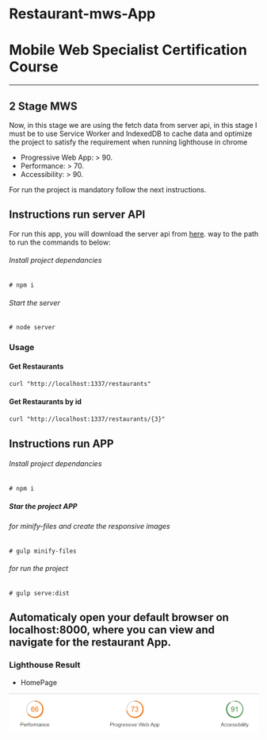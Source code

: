 # Restaurant-mws-App

# Mobile Web Specialist Certification Course
---
## 2 Stage MWS

Now, in this stage we are using the fetch data from server api, in this stage I must be to use Service Worker and IndexedDB to cache data and optimize the project to satisfy the requirement when running lighthouse in chrome

- Progressive Web App: > 90.
- Performance: > 70.
- Accessibility: > 90.


For run the project is mandatory follow the next instructions.

## Instructions run server API
For run this app, you will download the server api from [here](https://github.com/udacity/mws-restaurant-stage-2).
way to the path to run the commands to below:

###### Install project dependancies
```
# npm i
```

###### Start the server
```
# node server
```

### Usage

#### Get Restaurants
```
curl "http://localhost:1337/restaurants"
```
#### Get Restaurants by id
````
curl "http://localhost:1337/restaurants/{3}"
````

## Instructions run APP

###### Install project dependancies
```
# npm i
```

##### Star the project APP

###### for minify-files and create the responsive images
```
# gulp minify-files 
```
###### for run the project
```
# gulp serve:dist 
```

## Automaticaly open your default browser on localhost:8000, where you can view and navigate for the restaurant App.


### Lighthouse Result

*  HomePage

![homepage](./img/home.png)
